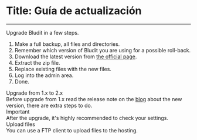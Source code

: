 # Title: Guía de actualización
<!-- Position: 4 -->
---
Upgrade Bludit in a few steps.
1. Make a full backup, all files and directories.
2. Remember which version of Bludit you are using for a possible roll-back.
3. Download the latest version from [the official page](https://www.bludit.com).
4. Extract the zip file.
5. Replace existing files with the new files.
6. Log into the admin area.
7. Done.

<div class="note">
<div class="title">Upgrade from 1.x to 2.x</div>
Before upgrade from 1.x read the release note on the <a href="https://blog.bludit.com">blog</a> about the new version, there are extra steps to do.
</div>

<div class="note">
<div class="title">Important</div>
After the upgrade, it's highly recommended to check your settings.
</div>

<div class="note">
<div class="title">Upload files</div>
You can use a FTP client to upload files to the hosting.
</div>
